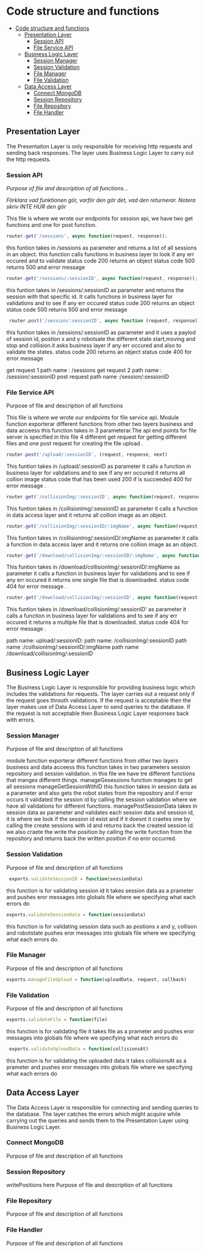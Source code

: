 # Code structure and functions



- [Code structure and functions](#code-structure-and-functions)
  - [Presentation Layer](#presentation-layer)
    - [Session API](#session-api)
    - [File Service API](#file-service-api)
  - [Business Logic Layer](#business-logic-layer)
    - [Session Manager](#session-manager)
    - [Session Validation](#session-validation)
    - [File Manager](#file-manager)
    - [File Validation](#file-validation)
  - [Data Access Layer](#data-access-layer)
    - [Connect MongoDB](#connect-mongodb)
    - [Session Repository](#session-repository)
    - [File Repository](#file-repository)
    - [File Handler](#file-handler)

## Presentation Layer
The Presentaiton Layer is only responsible for receiving http requests and sending back responses. The layer uses Business Logic Layer to carry out the http requests. 
### Session API
*Purpose of file and description of all functions...*


*Förklara vad funktionen gör, varför den gör det, vad den returnerar. Notera skriv INTE HUR den gör* <br>

This file is where we wrote our endpoints for session api, we have two get functions and one for post function.

```js 
router.get('/sessions', async function(request, response));
```
this funtion takes in /sessions as parameter and returns a list of all sessions in an  object. this function calls functions in business layer to look if any err occured and to validate 
status code 200  returns an object 
status code 500 returns 500 and error message
 
```js
router.get('/sessions/:sessionID', async function(request, response));
```
this funtion takes in /sessions/:sessionID as parameter and returns the session with that specific id. It calls functions in business layer for validations and to see if any err occured 
status code 200  returns an object 
status code 500 returns 500 and error message
```js
 router.post('/session/:sessionID', async function (request, response));
```
this funtion takes in /sessions/:sessionID as parameter and it uses a paylod of session id, postion x and y robotsate the different state start,moving and stop and collision.it asks business layer if any err occured and also to validate the states.
status code 200  returns an object 
status code 400 for error message

get request 1 path name : /sessions
get request 2 path name : /session/:sessionID
post request path name :/session/:sessionID


### File Service API
Purpose of file and description of all functions

This file is where we wrote our endpoints for file service api. Module function exporterar different functions from other two layers business and data acceess this function takes in 3 parameterar.The api end points for file server is specified in this file  4 different get request for getting different files and one post request for creating the file upload .
```js 
router.post('/upload/:sessionID', (request, response, next)
```
This funtion takes in /upload/:sessionID as parameter it calls a function in business layer for validations and to see if any err occured it returns all collion image
status code that has been used  200 if is succeeded
400 for error message .

```js 
router.get('/collisionImg/:sessionID', async function(request, response)
```
This funtion takes in /collisionImg/:sessionID as parameter it calls a function in data access layer and  it returns all collion image as an object.


```js 
router.get('/collisionImg/:sessionID/:imgName', async function(request, response)
```
This funtion takes in /collisionImg/:sessionID/:imgName as parameter it calls a function in data access layer and  it returns one collion image as an object.

```js 
router.get('/download/collisionImg/:sessionID/:imgName', async function(request, response)
```
This funtion takes in /download/collisionImg/:sessionID/:imgName as parameter it calls a function in business layer for validations and to see if any err occured it returns one single file that is downloaded. 
status code 404 for error message .

```js 
router.get('/download/collisionImg/:sessionID', async function(request, response)
```
This funtion takes in /download/collisionImg/:sessionID' as parameter it calls a function in business layer for validations and to see if any err occured it returns a multiple file that is downloaded. 
status code 404 for error message .


path name: upload/:sessionID:
path name: /collisionImg/:sessionID
path name :/collisionImg/:sessionID/:imgName
path name /download/collisionImg/:sessionID

## Business Logic Layer
The Business Logic Layer is responsible for providing business logic which includes the validations for requests. The layer carries out a request only if the request goes throuth validations. If the request is acceptable then the layer makes use of Data Access Layer to send queries to the database. If the request is not acceptable then Business Logic Layer responses back with errors.
### Session Manager
Purpose of file and description of all functions

module function exporterar different functions from other two layers business and data acceess this function takes in two parameters session repository and session validation. in this file we have tre different functions that manges different things.
manageGesessions function manages to get all sessions
manageGetSessionWithID this function takes in session data as a parameter and also gets the robot states from the repository and if error occurs it validated the session id by calling the session validation where we have all validations for different functions.
managePostSessionData takes in session data as parameter and validates each session data and session id, it is where we look if the session id exist and if it doesnt it craetes one by calling the create sessions with id and returns back the created session id. we also craete the write the position by calling the write function from the repository and returns back the written position if no eror occurred.

### Session Validation
Purpose of file and description of all functions
```js 
 exports.validateSessionID = function(sessionData) 
```
this function is for validating session id it takes session data as a prameter and pushes eror messages into globals file where we specifying what each errors do 
```js 
exports.validateSessionData = function(sessionData)
```
this function is for validating session data such as postions x and y, collison and robotstate pushes eror messages into globals file where we specifying what each errors do.

### File Manager
Purpose of file and description of all functions
```js 
exports.manageFileUpload = function(uploadData, request, callback)

```
### File Validation
Purpose of file and description of all functions
```js 
exports.validateFile = function(file) 
```
this function is for validating file  it takes file as a prameter and pushes eror messages into globals file where we specifying what each errors do 

```js 
 exports.validateUploadData = function(collisionsAt)
 ```
 this function is for validating the uploaded data  it takes collisionsAt as a prameter and pushes eror messages into globals file where we specifying what each errors do 

## Data Access Layer
The Data Access Layer is responsible for connecting and sending queries to the database. The layer catches the errors which might acquire while carrying out the queries and sends them to the Presentation Layer using Business Logic Layer.
### Connect MongoDB
Purpose of file and description of all functions

### Session Repository
writePositions here 
Purpose of file and description of all functions
### File Repository
Purpose of file and description of all functions
### File Handler
Purpose of file and description of all functions
